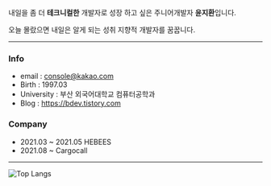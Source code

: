 내일을 좀 더 **테크니컬한** 개발자로 성장 하고 싶은 주니어개발자 **윤지환**입니다.

오늘 몰랐으면 내일은 알게 되는 성취 지향적 개발자를 꿈꿉니다.

------

### Info

- email : console@kakao.com
- Birth : 1997.03
- University : 부산 외국어대학교 컴퓨터공학과
- Blog : https://bdev.tistory.com

### Company

- 2021.03 ~ 2021.05 HEBEES
- 2021.08 ~ Cargocall
------


![Top Langs](https://github-readme-stats.vercel.app/api/top-langs/?username=consolekakao&layout=compact)









